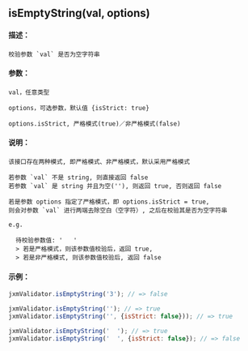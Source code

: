 
## isEmptyString(val, options)

#### 描述：

    校验参数 `val` 是否为空字符串

#### 参数：

    val，任意类型

    options，可选参数，默认值 {isStrict: true}

    options.isStrict, 严格模式(true)／非严格模式(false)

#### 说明：

    该接口存在两种模式, 即严格模式、非严格模式，默认采用严格模式

    若参数 `val` 不是 string, 则直接返回 false
    若参数 `val` 是 string 并且为空(''), 则返回 true, 否则返回 false

    若是参数 options 指定了严格模式，即 options.isStrict = true, 
    则会对参数 `val` 进行两端去除空白（空字符）, 之后在校验其是否为空字符串

    e.g.

      待校验参数值: '   '
      > 若是严格模式，则该参数值校验后，返回 true,
      > 若是非严格模式, 则该参数值校验后, 返回 false

#### 示例：

```javascript
jxmValidator.isEmptyString('3'); // => false

jxmValidator.isEmptyString(''); // => true
jxmValidator.isEmptyString('', {isStrict: false})); // => true

jxmValidator.isEmptyString('  '); // => true
jxmValidator.isEmptyString('  ', {isStrict: false}); // => false
```
